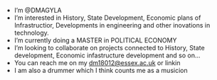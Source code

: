 -  I’m @DMAGYLA
- I’m interested in History, State Development, Economic plans of Infrastructior, Developments in engineering and other inovations in technology.
- I’m currently doing a MASTER in POLITICAL ECONOMY
- I’m looking to collaborate on projects connected to History, State development, Economic infastructure development and so on...
- You can reach me on my dm18012@essex.ac.uk or linkin
- I am also a drummer which I think counts me as a musicion
<!---
DMAGYLA/DMAGYLA is a ✨ special ✨ repository because its `README.md` (this file) appears on your GitHub profile.
You can click the Preview link to take a look at your changes.
--->
